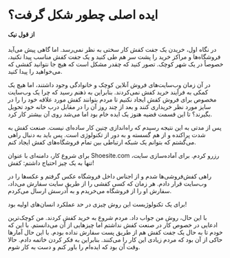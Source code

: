 # ایده اصلی چطور شکل گرفت؟
#### از قول نیک

در نگاه اول، خریدن یک جفت کفش کار سختی به نظر نمی‌رسد. اما گاهی پیش می‌آید فروشگاه‌ها و مراکز خرید را پشت سر هم طی کنید و یک جفت کفش مناسب پیدا نکنید، خصوصاً در یک شهر کوچک. تصور کنید که چقدر مشکل است که هیچ جا نتوانید کفشی که می‌خواهید را پیدا کنید.

در آن زمان وب‌سایت‌های فروش آنلاین کوچک و خانوادگی وجود داشتند، اما هیچ یک کمکی به فرآیند خرید کفش نمی‌کردند. بنابراین به ذهنم رسید که چرا یک وب‌سایت مخصوص برای فروش کفش ایجاد نکنیم تا مردم بتوانند کفش مورد علاقه خود را را در سایز مورد نظر خریداری کنند و بعد از چند روز آن را در مقابل درب خانه خود تحویل بگیرند؟ تا این قسمت قضیه هنوز یک ایده خام بود اما می‌شد روی آن بیشتر کار کرد. 

پس از مدتی به این نتیجه رسیدم که راه‌اندازی چنین کار ساده‌ای نیست. صنعت کفش به شدت پراکنده و از هم گسسته و به دور از تکنولوژی است. پس باید به دنبال راهی می‌گشتم که بتوانم یک شبکه ارتباطی بین تمام فروشگاه‌های کفش ایجاد کنم.

برای شروع کار، دامنه‌ای با عنوان Shoesite.com رزرو کردم. برای آماده‌سازی سایت، تنها به یک چیز احتیاج داشتم: کفش!

راهی کفش‌فروشی‌ها شدم و از اجناس داخل فروشگاه عکس گرفتم و عکس‍‌ها را در وب‌سایت قرار دادم. هر زمان که کسی کفشی را از طریق سایت سفارش می‌داد، سفارش او را از فروشگاه می‌خریدم و به آدرسش ارسال می‌کردم.

برای یک تکنولوژیست این روش چیزی در حد عملکرد انسان‌های اولیه بود!

با این حال، روش من جواب داد. مردم شروع به خرید کفش کردند. من کوچک‌ترین ادعایی در خصوص کار در صنعت کفش نداشتم اما چیزهایی از آن می‌دانستم. با این که خودم تا به حال یک جفت کفش ‌هم از طریق پست سفارش نداده بودم. با این حال آمارها حاکی از آن بود که مردم زیادی این کار را می‌کنند. بنابراین به فکر کردن خاتمه دادم. حالا وقت آن بود که ایده‌ام را باور کنم و دست به کار شوم.